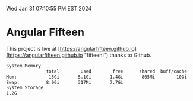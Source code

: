 Wed Jan 31 07:10:55 PM EST 2024

# Angular Fifteen


This project is live at [https://angularfifteen.github.io](https://angularfifteen.github.io "fifteen!") thanks to Github.

```bash
System Memory
               total        used        free      shared  buff/cache   available
Mem:            15Gi       5.1Gi       1.4Gi       865Mi        10Gi        10Gi
Swap:          8.0Gi       317Mi       7.7Gi
System Storage
1.2G	.
```
